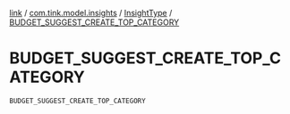 [link](../../index.md) / [com.tink.model.insights](../index.md) / [InsightType](index.md) / [BUDGET_SUGGEST_CREATE_TOP_CATEGORY](./-b-u-d-g-e-t_-s-u-g-g-e-s-t_-c-r-e-a-t-e_-t-o-p_-c-a-t-e-g-o-r-y.md)

# BUDGET_SUGGEST_CREATE_TOP_CATEGORY

`BUDGET_SUGGEST_CREATE_TOP_CATEGORY`